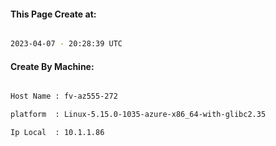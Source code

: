 
   
#### This Page Create at:

```bash

2023-04-07 - 20:28:39 UTC

```

#### Create By Machine:

```bash

Host Name : fv-az555-272

platform  : Linux-5.15.0-1035-azure-x86_64-with-glibc2.35

Ip Local  : 10.1.1.86

```

